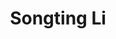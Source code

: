 ---
layout: profile
title: Songting Li
description: 
img: assets/img/songting_li.jpg
redirect: https://ins.sjtu.edu.cn/people/songtingli/
year: 2018
category: Principal Investigators
email: songting@sjtu.edu.cn
github_username:
---